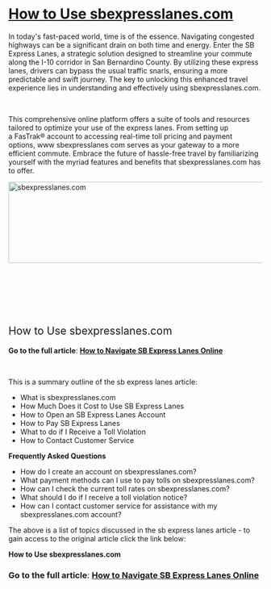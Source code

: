 <h1><a href="https://websnips.net/how-to-use-sbexpresslanes-com/"><b>How to Use sbexpresslanes.com</b></a></h1>
In today's fast-paced world, time is of the essence. Navigating congested highways can be a significant drain on both time and energy. Enter the SB Express Lanes, a strategic solution designed to streamline your commute along the I-10 corridor in San Bernardino County. By utilizing these express lanes, drivers can bypass the usual traffic snarls, ensuring a more predictable and swift journey. The key to unlocking this enhanced travel experience lies in understanding and effectively using sbexpresslanes.com.

&nbsp;

This comprehensive online platform offers a suite of tools and resources tailored to optimize your use of the express lanes. From setting up a FasTrak® account to accessing real-time toll pricing and payment options, www sbexpresslanes com serves as your gateway to a more efficient commute. Embrace the future of hassle-free travel by familiarizing yourself with the myriad features and benefits that sbexpresslanes.com has to offer.

<img class="alignnone size-full wp-image-5715" src="https://websnips.net/wp-content/uploads/2025/04/sbexpresslanes.png" alt="sbexpresslanes.com" width="536" height="161" />

&nbsp;

&nbsp;

&nbsp;
<h2><span style="font-weight: 400;">How to Use sbexpresslanes.com</span></h2>
<b>Go to the full article</b><span style="font-weight: 400;">: </span><a href="https://websnips.net/how-to-use-sbexpresslanes-com/"><b>How to Navigate SB Express Lanes Online</b></a>

&nbsp;

<span style="font-weight: 400;">This is a summary outline of the sb express lanes article:</span>
<ul>
 	<li style="font-weight: 400;" aria-level="1"><span style="font-weight: 400;">What is sbexpresslanes.com</span></li>
 	<li style="font-weight: 400;" aria-level="1"><span style="font-weight: 400;">How Much Does it Cost to Use SB Express Lanes</span></li>
 	<li style="font-weight: 400;" aria-level="1"><span style="font-weight: 400;">How to Open an SB Express Lanes Account</span></li>
 	<li style="font-weight: 400;" aria-level="1"><span style="font-weight: 400;">How to Pay SB Express Lanes</span></li>
 	<li style="font-weight: 400;" aria-level="1"><span style="font-weight: 400;">What to do if I Receive a Toll Violation</span></li>
 	<li style="font-weight: 400;" aria-level="1"><span style="font-weight: 400;">How to Contact Customer Service</span></li>
</ul>
<b>Frequently Asked Questions</b>
<ul>
 	<li style="font-weight: 400;" aria-level="1"><span style="font-weight: 400;">How do I create an account on sbexpresslanes.com?</span></li>
 	<li style="font-weight: 400;" aria-level="1"><span style="font-weight: 400;">What payment methods can I use to pay tolls on sbexpresslanes.com?</span></li>
 	<li style="font-weight: 400;" aria-level="1"><span style="font-weight: 400;">How can I check the current toll rates on sbexpresslanes.com?</span></li>
 	<li style="font-weight: 400;" aria-level="1"><span style="font-weight: 400;">What should I do if I receive a toll violation notice?</span></li>
 	<li style="font-weight: 400;" aria-level="1"><span style="font-weight: 400;">How can I contact customer service for assistance with my sbexpresslanes.com account?</span></li>
</ul>
<span style="font-weight: 400;">The above is a list of topics discussed in the sb express lanes article - to gain access to the original article click the link below:</span>

<b>How to Use sbexpresslanes.com</b>
<h3><b>Go to the full article</b><span style="font-weight: 400;">: </span><a href="https://websnips.net/how-to-use-sbexpresslanes-com/"><b>How to Navigate SB Express Lanes Online</b></a></h3>
